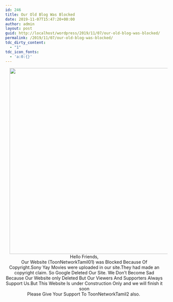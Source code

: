 ```yaml
---
id: 246
title: Our Old Blog Was Blocked
date: 2019-11-07T15:47:20+00:00
author: admin
layout: post
guid: http://localhost/wordpress/2019/11/07/our-old-blog-was-blocked/
permalink: /2019/11/07/our-old-blog-was-blocked/
tdc_dirty_content:
  - "1"
tdc_icon_fonts:
  - 'a:0:{}'
---
```

<div dir="ltr" style="text-align: left;" trbidi="on">
  <div class="separator" style="clear: both; text-align: center;">
    <a href="https://4.bp.blogspot.com/-kzGgYCEq3Gc/XIj2eTs9UII/AAAAAAAAAN8/a7mPGGV5R1EcwSmXNUJyn4wzHjABr7mqQCLcBGAs/s1600/25803703-grunge-rubber-stamp-with-word-blocked-vector-illustration.jpg" imageanchor="1" style="margin-left: 1em; margin-right: 1em;"><img loading="lazy" border="0" data-original-height="556" data-original-width="600" height="592" src="https://4.bp.blogspot.com/-kzGgYCEq3Gc/XIj2eTs9UII/AAAAAAAAAN8/a7mPGGV5R1EcwSmXNUJyn4wzHjABr7mqQCLcBGAs/s640/25803703-grunge-rubber-stamp-with-word-blocked-vector-illustration.jpg" width="640" /></a>
  </div>
  
  <div style="text-align: center;">
    Hello Friends,
  </div>
  
  <div style="text-align: center;">
    Our Website (ToonNetworkTamil01) was Blocked Because Of Copyright.Sony Yay Movies were uploaded in our site.They had made an copyright claim. So Google Deleted Our Site. We Don&#8217;t Become Sad Because Our Website only Deleted But Our Viewers And Supporters Always Support Us.But This Website Is under Construction Only and we will finish it soon
  </div>
  
  <div style="text-align: center;">
    Please Give Your Support To ToonNetworkTamil2 also.&nbsp;
  </div>
</div>